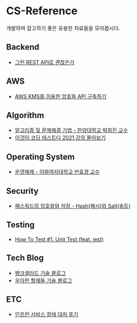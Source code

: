 # CS-Reference
개발하며 참고하기 좋은 유용한 자료들을 모아봅시다.
<br />

## Backend
- [그런 REST API로 괜찮은가](https://youtu.be/RP_f5dMoHFc)

## AWS
- [AWS KMS를 이용한 암호화 API 구축하기](https://techblog.woowahan.com/2518/) 

## Algorithm
- [알고리즘 및 문제해결 기법 - 한양대학교 박희진 교수](http://www.kocw.or.kr/home/cview.do?mty=p&kemId=1166417&ar=relateCourse)
- [이것이 코딩 테스트다 2021 강의 몰아보기](https://youtube.com/playlist?list=PLRx0vPvlEmdAghTr5mXQxGpHjWqSz0dgC)

## Operating System
- [운영체제 - 이화여자대학교 반효경 교수](http://www.kocw.net/home/search/kemView.do?kemId=1046323)

## Security
- [패스워드의 암호화와 저장 - Hash(해시)와 Salt(솔트)](https://st-lab.tistory.com/100)

## Testing
- [How To Test #1. Unit Test (feat. jest)](https://devowen.com/427)

## Tech Blog
- [뱅크샐러드 기술 블로그](https://blog.banksalad.com/tech/)
- [우아한 형제들 기술 블로그](https://techblog.woowahan.com/)

## ETC
- [인프런 서비스 장애 대처 후기](https://tech.inflab.com/202201-event-postmortem/)